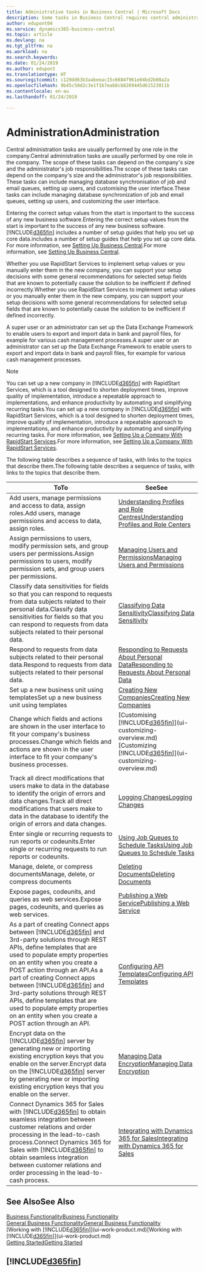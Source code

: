 ```yaml
---
title: Administrative tasks in Business Central | Microsoft Docs
description: Some tasks in Business Central requires central administration and setup. See what they are and learn what to do.
author: edupont04
ms.service: dynamics365-business-central
ms.topic: article
ms.devlang: na
ms.tgt_pltfrm: na
ms.workload: na
ms.search.keywords: 
ms.date: 01/24/2019
ms.author: edupont
ms.translationtype: HT
ms.sourcegitcommit: c129dd63b3aabeeac15c6684f961e04bd2b08a2a
ms.openlocfilehash: 9b45c50d2c3e1f1b7eab8cb8269445d61523011b
ms.contentlocale: en-au
ms.lasthandoff: 01/24/2019

---
```

# <a name="administration"></a><span data-ttu-id="dbcef-104">Administration</span><span class="sxs-lookup"><span data-stu-id="dbcef-104">Administration</span></span>
<span data-ttu-id="dbcef-105">Central administration tasks are usually performed by one role in the company.</span><span class="sxs-lookup"><span data-stu-id="dbcef-105">Central administration tasks are usually performed by one role in the company.</span></span> <span data-ttu-id="dbcef-106">The scope of these tasks can depend on the company's size and the administrator's job responsibilities.</span><span class="sxs-lookup"><span data-stu-id="dbcef-106">The scope of these tasks can depend on the company's size and the administrator's job responsibilities.</span></span> <span data-ttu-id="dbcef-107">These tasks can include managing database synchronisation of job and email queues, setting up users, and customising the user interface.</span><span class="sxs-lookup"><span data-stu-id="dbcef-107">These tasks can include managing database synchronization of job and email queues, setting up users, and customizing the user interface.</span></span>  

<span data-ttu-id="dbcef-108">Entering the correct setup values from the start is important to the success of any new business software.</span><span class="sxs-lookup"><span data-stu-id="dbcef-108">Entering the correct setup values from the start is important to the success of any new business software.</span></span> [!INCLUDE[d365fin](includes/d365fin_md.md)] <span data-ttu-id="dbcef-109">includes a number of setup guides that help you set up core data.</span><span class="sxs-lookup"><span data-stu-id="dbcef-109">includes a number of setup guides that help you set up core data.</span></span> <span data-ttu-id="dbcef-110">For more information, see [Setting Up Business Central](setup.md).</span><span class="sxs-lookup"><span data-stu-id="dbcef-110">For more information, see [Setting Up Business Central](setup.md).</span></span>

<span data-ttu-id="dbcef-111">Whether you use RapidStart Services to implement setup values or you manually enter them in the new company, you can support your setup decisions with some general recommendations for selected setup fields that are known to potentially cause the solution to be inefficient if defined incorrectly.</span><span class="sxs-lookup"><span data-stu-id="dbcef-111">Whether you use RapidStart Services to implement setup values or you manually enter them in the new company, you can support your setup decisions with some general recommendations for selected setup fields that are known to potentially cause the solution to be inefficient if defined incorrectly.</span></span>  

<span data-ttu-id="dbcef-112">A super user or an administrator can set up the Data Exchange Framework to enable users to export and import data in bank and payroll files, for example for various cash management processes.</span><span class="sxs-lookup"><span data-stu-id="dbcef-112">A super user or an administrator can set up the Data Exchange Framework to enable users to export and import data in bank and payroll files, for example for various cash management processes.</span></span>

> [!NOTE]
> <span data-ttu-id="dbcef-113">You can set up a new company in [!INCLUDE[d365fin](includes/d365fin_md.md)] with RapidStart Services, which is a tool designed to shorten deployment times, improve quality of implementation, introduce a repeatable approach to implementations, and enhance productivity by automating and simplifying recurring tasks.</span><span class="sxs-lookup"><span data-stu-id="dbcef-113">You can set up a new company in [!INCLUDE[d365fin](includes/d365fin_md.md)] with RapidStart Services, which is a tool designed to shorten deployment times, improve quality of implementation, introduce a repeatable approach to implementations, and enhance productivity by automating and simplifying recurring tasks.</span></span> <span data-ttu-id="dbcef-114">For more information, see [Setting Up a Company With RapidStart Services](admin-set-up-a-company-with-rapidstart.md).</span><span class="sxs-lookup"><span data-stu-id="dbcef-114">For more information, see [Setting Up a Company With RapidStart Services](admin-set-up-a-company-with-rapidstart.md).</span></span>

<span data-ttu-id="dbcef-115">The following table describes a sequence of tasks, with links to the topics that describe them.</span><span class="sxs-lookup"><span data-stu-id="dbcef-115">The following table describes a sequence of tasks, with links to the topics that describe them.</span></span>   

|<span data-ttu-id="dbcef-116">**To**</span><span class="sxs-lookup"><span data-stu-id="dbcef-116">**To**</span></span>|<span data-ttu-id="dbcef-117">**See**</span><span class="sxs-lookup"><span data-stu-id="dbcef-117">**See**</span></span>|  
|------------|-------------|  
|<span data-ttu-id="dbcef-118">Add users, manage permissions and access to data, assign roles.</span><span class="sxs-lookup"><span data-stu-id="dbcef-118">Add users, manage permissions and access to data, assign roles.</span></span>|[<span data-ttu-id="dbcef-119">Understanding Profiles and Role Centres</span><span class="sxs-lookup"><span data-stu-id="dbcef-119">Understanding Profiles and Role Centers</span></span>](admin-users-profiles-roles.md)|  
|<span data-ttu-id="dbcef-120">Assign permissions to users, modify permission sets, and group users per permissions.</span><span class="sxs-lookup"><span data-stu-id="dbcef-120">Assign permissions to users, modify permission sets, and group users per permissions.</span></span>|[<span data-ttu-id="dbcef-121">Managing Users and Permissions</span><span class="sxs-lookup"><span data-stu-id="dbcef-121">Managing Users and Permissions</span></span>](ui-how-users-permissions.md)|
|<span data-ttu-id="dbcef-122">Classify data sensitivities for fields so that you can respond to requests from data subjects related to their personal data.</span><span class="sxs-lookup"><span data-stu-id="dbcef-122">Classify data sensitivities for fields so that you can respond to requests from data subjects related to their personal data.</span></span>|[<span data-ttu-id="dbcef-123">Classifying Data Sensitivity</span><span class="sxs-lookup"><span data-stu-id="dbcef-123">Classifying Data Sensitivity</span></span>](admin-classifying-data-sensitivity.md)|
|<span data-ttu-id="dbcef-124">Respond to requests from data subjects related to their personal data.</span><span class="sxs-lookup"><span data-stu-id="dbcef-124">Respond to requests from data subjects related to their personal data.</span></span>|[<span data-ttu-id="dbcef-125">Responding to Requests About Personal Data</span><span class="sxs-lookup"><span data-stu-id="dbcef-125">Responding to Requests About Personal Data</span></span>](admin-responding-to-requests-about-personal-data.md)|
|<span data-ttu-id="dbcef-126">Set up a new business unit using templates</span><span class="sxs-lookup"><span data-stu-id="dbcef-126">Set up a new business unit using templates</span></span>|[<span data-ttu-id="dbcef-127">Creating New Companies</span><span class="sxs-lookup"><span data-stu-id="dbcef-127">Creating New Companies</span></span>](about-new-company.md)|
|<span data-ttu-id="dbcef-128">Change which fields and actions are shown in the user interface to fit your company's business processes.</span><span class="sxs-lookup"><span data-stu-id="dbcef-128">Change which fields and actions are shown in the user interface to fit your company's business processes.</span></span> |<span data-ttu-id="dbcef-129">[Customising [!INCLUDE[d365fin](includes/d365fin_md.md)]](ui-customizing-overview.md)</span><span class="sxs-lookup"><span data-stu-id="dbcef-129">[Customizing [!INCLUDE[d365fin](includes/d365fin_md.md)]](ui-customizing-overview.md)</span></span> |
|<span data-ttu-id="dbcef-130">Track all direct modifications that users make to data in the database to identify the origin of errors and data changes.</span><span class="sxs-lookup"><span data-stu-id="dbcef-130">Track all direct modifications that users make to data in the database to identify the origin of errors and data changes.</span></span>|[<span data-ttu-id="dbcef-131">Logging Changes</span><span class="sxs-lookup"><span data-stu-id="dbcef-131">Logging Changes</span></span>](across-log-changes.md)|  
|<span data-ttu-id="dbcef-132">Enter single or recurring requests to run reports or codeunits.</span><span class="sxs-lookup"><span data-stu-id="dbcef-132">Enter single or recurring requests to run reports or codeunits.</span></span>|[<span data-ttu-id="dbcef-133">Using Job Queues to Schedule Tasks</span><span class="sxs-lookup"><span data-stu-id="dbcef-133">Using Job Queues to Schedule Tasks</span></span>](admin-job-queues-schedule-tasks.md)|  
|<span data-ttu-id="dbcef-134">Manage, delete, or compress documents</span><span class="sxs-lookup"><span data-stu-id="dbcef-134">Manage, delete, or compress documents</span></span>|[<span data-ttu-id="dbcef-135">Deleting Documents</span><span class="sxs-lookup"><span data-stu-id="dbcef-135">Deleting Documents</span></span>](admin-manage-documents.md)|  
|<span data-ttu-id="dbcef-136">Expose pages, codeunits, and queries as web services.</span><span class="sxs-lookup"><span data-stu-id="dbcef-136">Expose pages, codeunits, and queries as web services.</span></span>|[<span data-ttu-id="dbcef-137">Publishing a Web Service</span><span class="sxs-lookup"><span data-stu-id="dbcef-137">Publishing a Web Service</span></span>](across-how-publish-web-service.md)|
|<span data-ttu-id="dbcef-138">As a part of creating Connect apps between [!INCLUDE[d365fin](includes/d365fin_md.md)] and 3rd-party solutions through REST APIs, define templates that are used to populate empty properties on an entity when you create a POST action through an API.</span><span class="sxs-lookup"><span data-stu-id="dbcef-138">As a part of creating Connect apps between [!INCLUDE[d365fin](includes/d365fin_md.md)] and 3rd-party solutions through REST APIs, define templates that are used to populate empty properties on an entity when you create a POST action through an API.</span></span>|[<span data-ttu-id="dbcef-139">Configuring API Templates</span><span class="sxs-lookup"><span data-stu-id="dbcef-139">Configuring API Templates</span></span>](admin-configuring-api-template.md)|
|<span data-ttu-id="dbcef-140">Encrypt data on the [!INCLUDE[d365fin](includes/d365fin_md.md)] server by generating new or importing existing encryption keys that you enable on the server.</span><span class="sxs-lookup"><span data-stu-id="dbcef-140">Encrypt data on the [!INCLUDE[d365fin](includes/d365fin_md.md)] server by generating new or importing existing encryption keys that you enable on the server.</span></span>|[<span data-ttu-id="dbcef-141">Managing Data Encryption</span><span class="sxs-lookup"><span data-stu-id="dbcef-141">Managing Data Encryption</span></span>](admin-manage-data-encryption.md)|
|<span data-ttu-id="dbcef-142">Connect Dynamics 365 for Sales with [!INCLUDE[d365fin](includes/d365fin_md.md)] to obtain seamless integration between customer relations and order processing in the lead-to-cash process.</span><span class="sxs-lookup"><span data-stu-id="dbcef-142">Connect Dynamics 365 for Sales with [!INCLUDE[d365fin](includes/d365fin_md.md)] to obtain seamless integration between customer relations and order processing in the lead-to-cash process.</span></span>|[<span data-ttu-id="dbcef-143">Integrating with Dynamics 365 for Sales</span><span class="sxs-lookup"><span data-stu-id="dbcef-143">Integrating with Dynamics 365 for Sales</span></span>](marketing-integrate-dynamicscrm.md)|

## <a name="see-also"></a><span data-ttu-id="dbcef-144">See Also</span><span class="sxs-lookup"><span data-stu-id="dbcef-144">See Also</span></span>
[<span data-ttu-id="dbcef-145">Business Functionality</span><span class="sxs-lookup"><span data-stu-id="dbcef-145">Business Functionality</span></span>](across-business-functionality.md)  
[<span data-ttu-id="dbcef-146">General Business Functionality</span><span class="sxs-lookup"><span data-stu-id="dbcef-146">General Business Functionality</span></span>](ui-across-business-areas.md)  
<span data-ttu-id="dbcef-147">[Working with [!INCLUDE[d365fin](includes/d365fin_md.md)]](ui-work-product.md)</span><span class="sxs-lookup"><span data-stu-id="dbcef-147">[Working with [!INCLUDE[d365fin](includes/d365fin_md.md)]](ui-work-product.md)</span></span>  
[<span data-ttu-id="dbcef-148">Getting Started</span><span class="sxs-lookup"><span data-stu-id="dbcef-148">Getting Started</span></span>](product-get-started.md)    

## [!INCLUDE[d365fin](includes/free_trial_md.md)]  

